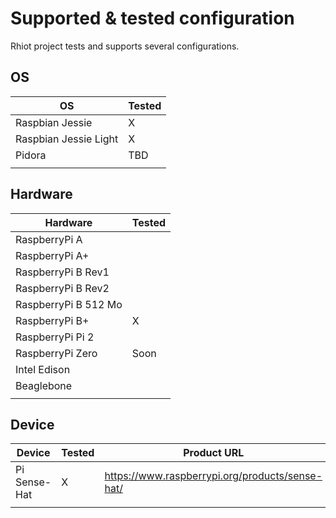 # Supported & tested configuration

Rhiot project tests and supports several configurations.

## OS

|OS 	|Tested|
|--|--|
|Raspbian Jessie        |	    X|
|Raspbian Jessie Light  | 	    X|
|Pidora             	|     TBD|
| | ||

## Hardware 

|Hardware 	|Tested|
|--|--|
|RaspberryPi A 	            | |
|RaspberryPi A+ 	        | |
|RaspberryPi B Rev1         | |	
|RaspberryPi B Rev2         | |	
|RaspberryPi B 512 Mo       | |	
|RaspberryPi B+ 	        | X |
|RaspberryPi Pi 2 	        | |
|RaspberryPi Zero 	        |Soon |
|Intel Edison 	            | |
|Beaglebone                 | |
| | ||

## Device

|Device 	|Tested| Product URL | Demo URL |
|--|--|--|--|
|Pi Sense-Hat	            | X| <https://www.raspberrypi.org/products/sense-hat/>| <http://gautric.github.io/blog/2015/11/24/rhiot-framebuffer-raspberrypi-sense-hat.html>|
||||||


